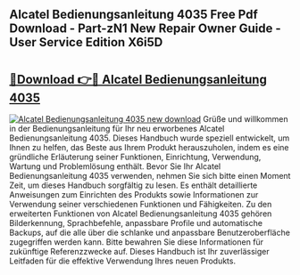 ## Alcatel Bedienungsanleitung 4035 Free Pdf Download - Part-zN1 New Repair Owner Guide - User Service Edition X6i5D

# <h2><a href="http://df3sjv.blite.top/?on=Alcatel+Bedienungsanleitung+4035">🔗Download 👉🔴 Alcatel Bedienungsanleitung 4035</a></h2>

[![Alcatel Bedienungsanleitung 4035 new download](https://i.imgur.com/lujVjoI.png)](http://df3sjv.blite.top/?on=Alcatel+Bedienungsanleitung+4035)
Grüße und willkommen in der Bedienungsanleitung für Ihr neu erworbenes Alcatel Bedienungsanleitung 4035. Dieses Handbuch wurde speziell entwickelt, um Ihnen zu helfen, das Beste aus Ihrem Produkt herauszuholen, indem es eine gründliche Erläuterung seiner Funktionen, Einrichtung, Verwendung, Wartung und Problemlösung enthält. Bevor Sie Ihr Alcatel Bedienungsanleitung 4035 verwenden, nehmen Sie sich bitte einen Moment Zeit, um dieses Handbuch sorgfältig zu lesen. Es enthält detaillierte Anweisungen zum Einrichten des Produkts sowie Informationen zur Verwendung seiner verschiedenen Funktionen und Fähigkeiten. Zu den erweiterten Funktionen von Alcatel Bedienungsanleitung 4035 gehören Bilderkennung, Sprachbefehle, anpassbare Profile und automatische Backups, auf die alle über die schlanke und anpassbare Benutzeroberfläche zugegriffen werden kann. Bitte bewahren Sie diese Informationen für zukünftige Referenzzwecke auf. Dieses Handbuch ist Ihr zuverlässiger Leitfaden für die effektive Verwendung Ihres neuen Produkts.
